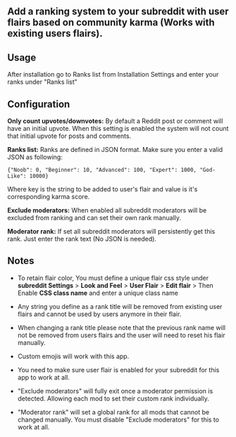 

## Add a ranking system to your subreddit with user flairs based on community karma (Works with existing users flairs).

## Usage

After installation go to Ranks list from Installation Settings and enter your ranks under "Ranks list"

## Configuration

**Only count upvotes/downvotes:**
By default a Reddit post or comment will have an initial upvote.
When this setting is enabled the system will not count that initial upvote for posts and comments.

**Ranks list:**
Ranks are defined in JSON format. Make sure you enter a valid JSON as following:

    {"Noob": 0, "Beginner": 10, "Advanced": 100, "Expert": 1000, "God-Like": 10000}

Where key is the string to be added to user's flair and value is it's corresponding karma score.

**Exclude moderators:**
When enabled all subreddit moderators will be excluded from ranking and can set their own rank manually.

**Moderator rank:**
If set all subreddit moderators will persistently get this rank. Just enter the rank text (No JSON is needed).

## Notes

 - To retain flair color, You must define a unique flair css style under 
    **subreddit Settings** > **Look and Feel** > **User Flair** > **Edit flair** > Then Enable **CSS class name** and enter a unique class name
   
 - Any string you define as a rank title will be removed from existing user flairs and cannot be used by users anymore in their flair.
 - When changing a rank title please note that the previous rank name will not be removed from users flairs and the user will need to reset his flair manually.
 - Custom emojis will work with this app.
 - You need to make sure user flair is enabled for your subreddit for this app to work at all.
 - "Exclude moderators" will fully exit once a moderator permission is detected. Allowing each mod to set their custom rank individually.
 - "Moderator rank" will set a global rank for all mods that cannot be changed manually. You must disable "Exclude moderators" for this to work at all.